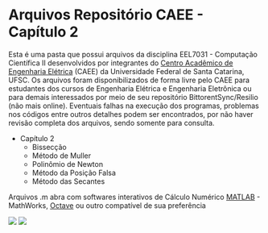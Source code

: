 # Arquivos Repositório CAEE - Capítulo 2

Esta é uma pasta que possui arquivos da disciplina EEL7031 - Computação Científica II desenvolvidos por integrantes do [Centro Acadêmico de Engenharia Elétrica](https://www.facebook.com/caee.ufsc) (CAEE) da Universidade Federal de Santa Catarina, UFSC.
Os arquivos foram disponibilizados de forma livre pelo CAEE para estudantes dos cursos de Engenharia Elétrica e Engenharia Eletrônica ou para demais interessados por meio de seu repositório BittorentSync/Resilio (não mais online).
Eventuais falhas na execução dos programas, problemas nos códigos entre outros detalhes podem ser encontrados, por não haver revisão completa dos arquivos, sendo somente para consulta.

- Capítulo 2
  - Bissecção
  - Método de Muller
  - Polinômio de Newton
  - Método da Posição Falsa
  - Método das Secantes
  
Arquivos .m abra com softwares interativos de Cálculo Numérico [MATLAB](https://www.mathworks.com/products/matlab.html) - MathWorks, [Octave](https://www.gnu.org/software/octave/) ou outro compatível de sua preferência
  
  ![](http://www.peteletrica.uff.br/wp-content/uploads/2013/04/physics_tools_matlab.jpg)
  ![](https://www.gnu.org/software/octave/img/octave-logo.svg)

